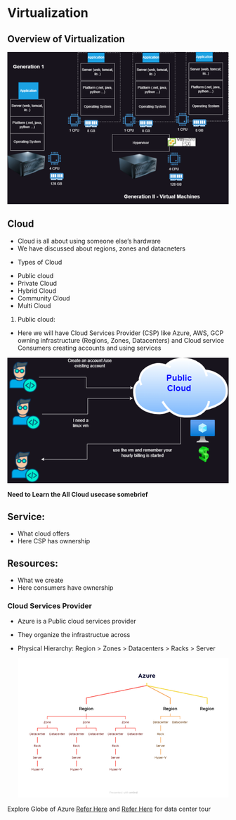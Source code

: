 # Virtualization

## Overview of Virtualization

![Virtualization Overview](../Images_Azure/az_virtualization.webp)


## Cloud
 - Cloud is all about using someone else’s hardware
 - We have discussed about regions, zones and datacneters
 * Types of Cloud
  - Public cloud
  - Private Cloud
  - Hybrid Cloud
  - Community Cloud
  - Multi Cloud

 1) Public cloud:
  *  Here we will have  Cloud Services Provider (CSP) like  Azure, AWS, GCP owning infrastructure (Regions, Zones, Datacenters) and  Cloud service Consumers creating accounts and using services

  ![Public_Cloud_Image](../Images_Azure/az_publiccloud.webp)

**Need to Learn the All Cloud usecase somebrief**

## Service:
   - What cloud offers
   - Here CSP has ownership
## Resources:
   - What we create
   - Here consumers have ownership

### Cloud Services Provider
  - Azure is a Public cloud services provider
  - They organize the infrastructue across
  - Physical Hierarchy:
      Region > Zones > Datacenters > Racks > Server 
    
      ![Physical_Hierarchy](../Images_Azure/az_PhysicalHierachy.webp)

Explore Globe of Azure [Refer Here](https://datacenters.microsoft.com/globe/explore/) and [Refer Here](https://datacenters.microsoft.com/tour/) for data center tour

      
      

